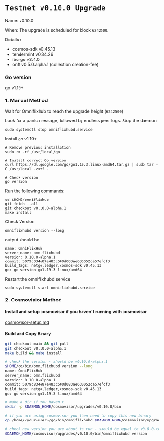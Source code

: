 # `Testnet v0.10.0 Upgrade `

Name: v0.10.0

When: The upgrade is scheduled for block `6242500`.

Details : 
- cosmos-sdk v0.45.13
- tendermint v0.34.26
- ibc-go v3.4.0
- onft v0.5.0.alpha.1 (collection creation-fee)

### Go version

go v1.19+

### 1. Manual Method
Wait for Omniflixhub to reach the upgrade height (`6242500`)

Look for a panic message, followed by endless peer logs. Stop the daemon
```
sudo systemctl stop omniflixhubd.service
```

Install go v1.19+
```
# Remove previous installation
sudo rm -rf /usr/local/go

# Install correct Go version
curl https://dl.google.com/go/go1.19.3.linux-amd64.tar.gz | sudo tar -C /usr/local -zxvf -

# Check version
go version
```

Run the following commands:

```
cd $HOME/omniflixhub
git fetch --all
git checkout v0.10.0-alpha.1
make install
```
Check Version
```
omniflixhubd version --long
```
output should be
```
name: OmniFlixHub
server_name: omniflixhubd
version: 0.10.0-alpha.1
commit: 5079c834e87e483c500d083ae630052ca57efcf3
build_tags: netgo,ledger,cosmos-sdk v0.45.13
go: go version go1.19.3 linux/amd64
```
Restart the omniflixhubd service

```
sudo systemctl start omniflixhubd.service
```

### 2. Cosmovisior Method
#### Install and setup cosmovisor if you haven't running with cosmovisor

  [cosmovisor-setup.md](https://github.com/OmniFlix/docs/blob/main/guides/mainnet/omniflixhub-1/cosmovisor-setup.md)
   

#### Build and Copy Binary

```bash
git checkout main && git pull
git checkout v0.10.0-alpha.1
make build && make install

# check the version - should be v0.10.0-alpha.1
$HOME/go/bin/omniflixhubd version --long
name: OmniFlixHub
server_name: omniflixhubd
version: 0.10.0-alpha.1
commit: 5079c834e87e483c500d083ae630052ca57efcf3
build_tags: netgo,ledger,cosmos-sdk v0.45.13
go: go version go1.19.3 linux/amd64

# make a dir if you haven't
mkdir -p $DAEMON_HOME/cosmovisor/upgrades/v0.10.0/bin

# if you are using cosmovisor you then need to copy this new binary
cp /home/<your-user>/go/bin/omniflixhubd $DAEMON_HOME/cosmovisor/upgrades/v0.10.0/bin

# check new version you are about to run - should be equal to v0.8.0-testnet
$DAEMON_HOME/cosmovisor/upgrades/v0.10.0/bin/omniflixhubd version

```
